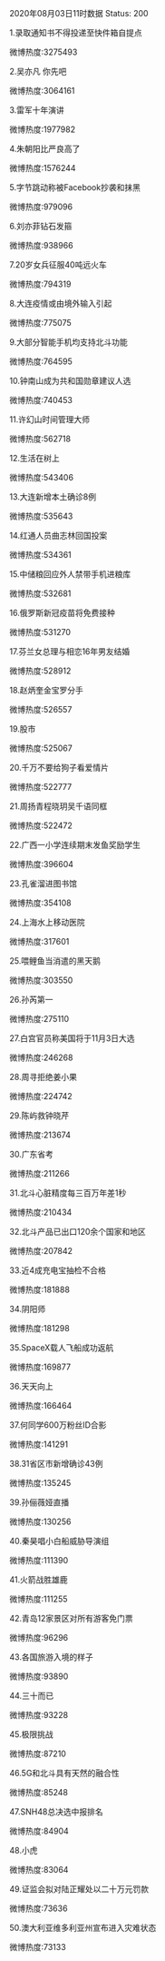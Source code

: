 2020年08月03日11时数据
Status: 200

1.录取通知书不得投递至快件箱自提点

微博热度:3275493

2.吴亦凡 你先吧

微博热度:3064161

3.雷军十年演讲

微博热度:1977982

4.朱朝阳比严良高了

微博热度:1576244

5.字节跳动称被Facebook抄袭和抹黑

微博热度:979096

6.刘亦菲钻石发箍

微博热度:938966

7.20岁女兵征服40吨远火车

微博热度:794319

8.大连疫情或由境外输入引起

微博热度:775075

9.大部分智能手机均支持北斗功能

微博热度:764595

10.钟南山成为共和国勋章建议人选

微博热度:740453

11.许幻山时间管理大师

微博热度:562718

12.生活在树上

微博热度:543406

13.大连新增本土确诊8例

微博热度:535643

14.红通人员曲志林回国投案

微博热度:534361

15.中储粮回应外人禁带手机进粮库

微博热度:532681

16.俄罗斯新冠疫苗将免费接种

微博热度:531270

17.芬兰女总理与相恋16年男友结婚

微博热度:528912

18.赵炳奎金宝罗分手

微博热度:526557

19.股市

微博热度:525067

20.千万不要给狗子看爱情片

微博热度:522777

21.周扬青程晓玥吴千语同框

微博热度:522472

22.广西一小学连续期末发鱼奖励学生

微博热度:396604

23.孔雀溜进图书馆

微博热度:354108

24.上海水上移动医院

微博热度:317601

25.喂鲤鱼当消遣的黑天鹅

微博热度:303550

26.孙芮第一

微博热度:275110

27.白宫官员称美国将于11月3日大选

微博热度:246268

28.周寻拒绝姜小果

微博热度:224742

29.陈屿救钟晓芹

微博热度:213674

30.广东省考

微博热度:211266

31.北斗心脏精度每三百万年差1秒

微博热度:210434

32.北斗产品已出口120余个国家和地区

微博热度:207842

33.近4成充电宝抽检不合格

微博热度:181888

34.阴阳师

微博热度:181298

35.SpaceX载人飞船成功返航

微博热度:169877

36.天天向上

微博热度:166464

37.何同学600万粉丝ID合影

微博热度:141291

38.31省区市新增确诊43例

微博热度:135245

39.孙俪薇娅直播

微博热度:130256

40.秦昊唱小白船威胁导演组

微博热度:111390

41.火箭战胜雄鹿

微博热度:111255

42.青岛12家景区对所有游客免门票

微博热度:96296

43.各国旅游入境的样子

微博热度:93890

44.三十而已

微博热度:93228

45.极限挑战

微博热度:87210

46.5G和北斗具有天然的融合性

微博热度:85248

47.SNH48总决选中报排名

微博热度:84904

48.小虎

微博热度:83064

49.证监会拟对陆正耀处以二十万元罚款

微博热度:73636

50.澳大利亚维多利亚州宣布进入灾难状态

微博热度:73133

